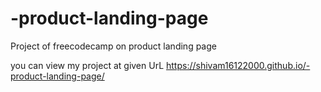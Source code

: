 # -product-landing-page
Project of freecodecamp on product landing page

you can view my project at given UrL
https://shivam16122000.github.io/-product-landing-page/
